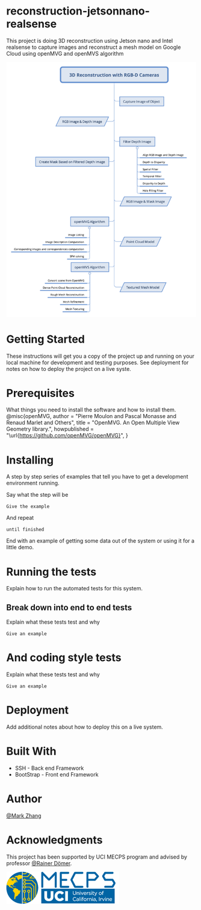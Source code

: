 # reconstruction-jetsonnano-realsense
This project is doing 3D reconstruction using Jetson nano and Intel realsense to capture images and reconstruct a mesh model on Google Cloud using openMVG and openMVS algorithm


![Design Flow](https://raw.githubusercontent.com/Fantastic8/reconstruction-jetsonnano-realsense/master/media/DesignFlow.png)

# Getting Started

These instructions will get you a copy of the project up and running on your local machine for development and testing purposes. See deployment for notes on how to deploy the project on a live syste.


# Prerequisites

What things you need to install the software and how to install them.
@misc{openMVG,
    author = "Pierre Moulon and Pascal Monasse and Renaud Marlet and Others",
     title = "OpenMVG. An Open Multiple View Geometry library.",
    howpublished = "\url{https://github.com/openMVG/openMVG}",
  }


# Installing

A step by step series of examples that tell you have to get a development environment running.

Say what the step will be

```
Give the example
```

And repeat

```
until finished
```

End with an example of getting some data out of the system or using it for a little demo.

# Running the tests

Explain how to run the automated tests for this system.

## Break down into end to end tests

Explain what these tests test and why

```
Give an example
```

# And coding style tests

Explain what these tests test and why

```
Give an example
```

# Deployment

Add additional notes about how to deploy this on a live system.


# Built With

+ SSH - Back end Framework
+ BootStrap - Front end Framework


# Author

[@Mark Zhang](https://github.com/Fantastic8)


# Acknowledgments

This project has been supported by UCI MECPS program and advised by professor [@Rainer Dömer](http://www.cecs.uci.edu/~doemer/).

[![UCI MECPS](https://raw.githubusercontent.com/Fantastic8/reconstruction-jetsonnano-realsense/master/media/MECPSLOGO-01-300x85.png)](https://mecps.uci.edu/)

